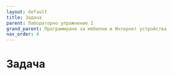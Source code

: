 ```yaml
---
layout: default
title: Задача
parent: Лабораторно упражнение 1
grand_parent: Програмиране за мобилни и Интернет устройства
nav_order: 4
---
```


# Задача

